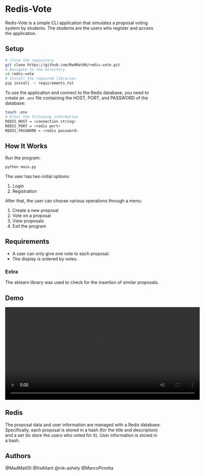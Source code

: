 # Redis-Vote

Redis-Vote is a simple CLI application that simulates a proposal voting system by students. The students are the users who register and access the application.

## Setup

```bash
# Clone the repository
git clone https://github.com/MadMat00/redis-vote.git
# Navigate to the directory
cd redis-vote
# Install the required libraries
pip install -r requirements.txt
```

To use the application and connect to the Redis database, you need to create an `.env` file containing the HOST, PORT, and PASSWORD of the database:
```bash
touch .env
# Enter the following information
REDIS_HOST = <connection string>
REDIS_PORT = <redis port>
REDIS_PASSWORD = <redis password>
```


## How It Works

Run the program:
```bash
python main.py
```

The user has two initial options:

1. Login
2. Registration

After that, the user can choose various operations through a menu:

1. Create a new proposal
2. Vote on a proposal
3. View proposals
4. Exit the program

## Requirements

- A user can only give one vote to each proposal.
- The display is ordered by votes.

### Extra

The sklearn library was used to check for the insertion of similar proposals.

## Demo
<video width="630" height="300" src="https://drive.google.com/file/d/1-rbdY0ifwtalkxR3_mBVJLKpE0hbFDNt/view?usp=drive_link"></video>

## Redis

The proposal data and user information are managed with a Redis database.
Specifically, each proposal is stored in a hash (for the title and description) and a set (to store the users who voted for it). User information is stored in a hash.

## Authors

@MadMat00
@ItsAtlant
@nik-ashely
@MarcoPirrotta
